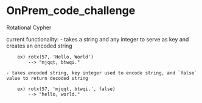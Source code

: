 OnPrem_code_challenge
=====================

Rotational Cypher

  current functionality:
    - takes a string and any integer to serve as key and creates an encoded string
    
        ex) rotx(57, 'Hello, World')
            --> "mjqqt, btwqi."

    - takes encoded string, key integer used to encode string, and `false` value to return decoded string

        ex) rotx(57, 'mjqqt, btwqi.', false)
            --> "hello, world."
